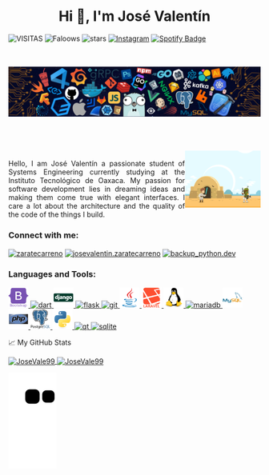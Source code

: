 <h1 align="center">Hi 👋, I'm José Valentín</h1>

![VISITAS](https://visitor-badge.glitch.me/badge?page_id=JoseVale99.JoseVale99)
![Faloows](https://img.shields.io/github/followers/josevale99?style=social)
![stars](https://img.shields.io/github/stars/josevale99?style=social)
[![Instagram](https://img.shields.io/badge/-@backup_python.dev-F44747?style=flat-square&labelColor=F44747&logo=instagram&logoColor=white&link=https://instagram.com/backup_python.dev)](https://instagram.com/backup_python.dev)
<a href="https://open.spotify.com/user/pepevale9903"><img src="https://img.shields.io/badge/-@Jose Vale%20ZC-1ED760?style=flat-square&amp;labelColor=fff&amp;logo=Spotify&amp;link=https://open.spotify.com/user/pepevale9903" alt="Spotify Badge"></a></p>

<br><br>
<img  src="header_.png"/>
 <br><br> <br><br>
<div style=" text-align: justify;">
<img align="right" src="terminal.gif"  width="30%"/>
<br>
 <div style=" text-align: justify;">
Hello, I am José Valentín a passionate student of Systems Engineering currently studying at the Instituto Tecnológico de Oaxaca. My passion for software development lies in dreaming ideas and making them come true with elegant interfaces. I care a lot about the architecture and the quality of the code of the things I build.
  <div>
 </div>

<h3 align="left">Connect with me:</h3>
<p align="left">
<a href="https://twitter.com/zaratecarreno" target="blank"><img align="center" src="https://raw.githubusercontent.com/rahuldkjain/github-profile-readme-generator/master/src/images/icons/Social/twitter.svg" alt="zaratecarreno" height="30" width="40" /></a>
<a href="https://fb.com/josevalentin.zaratecarreno" target="blank"><img align="center" src="https://raw.githubusercontent.com/rahuldkjain/github-profile-readme-generator/master/src/images/icons/Social/facebook.svg" alt="josevalentin.zaratecarreno" height="30" width="40" /></a>
<a href="https://instagram.com/backup_python.dev" target="blank"><img align="center" src="https://raw.githubusercontent.com/rahuldkjain/github-profile-readme-generator/master/src/images/icons/Social/instagram.svg" alt="backup_python.dev" height="30" width="40" /></a>
</p>

<h3 align="left">Languages and Tools:</h3>
<p align="left"> <a href="https://getbootstrap.com" target="_blank"> <img src="https://raw.githubusercontent.com/devicons/devicon/master/icons/bootstrap/bootstrap-plain-wordmark.svg" alt="bootstrap" width="40" height="40"/> </a> <a href="https://dart.dev" target="_blank"> <img src="https://www.vectorlogo.zone/logos/dartlang/dartlang-icon.svg" alt="dart" width="40" height="40"/> </a> <a href="https://www.djangoproject.com/" target="_blank"> <img src="https://raw.githubusercontent.com/devicons/devicon/master/icons/django/django-original.svg" alt="django" width="40" height="40"/> </a> <a href="https://flask.palletsprojects.com/" target="_blank"> <img src="https://www.vectorlogo.zone/logos/pocoo_flask/pocoo_flask-icon.svg" alt="flask" width="40" height="40"/> </a> <a href="https://git-scm.com/" target="_blank"> <img src="https://www.vectorlogo.zone/logos/git-scm/git-scm-icon.svg" alt="git" width="40" height="40"/> </a> <a href="https://www.java.com" target="_blank"> <img src="https://raw.githubusercontent.com/devicons/devicon/master/icons/java/java-original.svg" alt="java" width="40" height="40"/> </a> <a href="https://laravel.com/" target="_blank"> <img src="https://raw.githubusercontent.com/devicons/devicon/master/icons/laravel/laravel-plain-wordmark.svg" alt="laravel" width="40" height="40"/> </a> <a href="https://www.linux.org/" target="_blank"> <img src="https://raw.githubusercontent.com/devicons/devicon/master/icons/linux/linux-original.svg" alt="linux" width="40" height="40"/> </a> <a href="https://mariadb.org/" target="_blank"> <img src="https://www.vectorlogo.zone/logos/mariadb/mariadb-icon.svg" alt="mariadb" width="40" height="40"/> </a> <a href="https://www.mysql.com/" target="_blank"> <img src="https://raw.githubusercontent.com/devicons/devicon/master/icons/mysql/mysql-original-wordmark.svg" alt="mysql" width="40" height="40"/> </a> <a href="https://www.php.net" target="_blank"> <img src="https://raw.githubusercontent.com/devicons/devicon/master/icons/php/php-original.svg" alt="php" width="40" height="40"/> </a> <a href="https://www.postgresql.org" target="_blank"> <img src="https://raw.githubusercontent.com/devicons/devicon/master/icons/postgresql/postgresql-original-wordmark.svg" alt="postgresql" width="40" height="40"/> </a> <a href="https://www.python.org" target="_blank"> <img src="https://raw.githubusercontent.com/devicons/devicon/master/icons/python/python-original.svg" alt="python" width="40" height="40"/> </a> <a href="https://www.qt.io/" target="_blank"> <img src="https://upload.wikimedia.org/wikipedia/commons/0/0b/Qt_logo_2016.svg" alt="qt" width="40" height="40"/> </a> <a href="https://www.sqlite.org/" target="_blank"> <img src="https://www.vectorlogo.zone/logos/sqlite/sqlite-icon.svg" alt="sqlite" width="40" height="40"/> </a> </p>





  



📈 My GitHub Stats

  <a href="https://github-readme-stats.vercel.app/api/top-langs/?username=JoseVale99&layout=compact&theme=tokyonight">
  <img align="center"  src="https://github-readme-stats.vercel.app/api/top-langs/?username=JoseVale99&layout=compact&theme=tokyonight" alt="JoseVale99"  width="290px"/>
</a>
<a href="https://github-readme-stats.vercel.app/api?username=JoseVale99&show_icons=true&theme=tokyonight">
  <img align="center" src="https://github-readme-stats.vercel.app/api?username=JoseVale99&show_icons=true&theme=tokyonight" alt="JoseVale99" width="355px"/>
</a>
 
 ![Snake animation](https://github.com/preethamb97/preethamb97/blob/output/github-contribution-grid-snake.svg)
